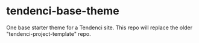 # tendenci-base-theme
One base starter theme for a Tendenci site. This repo will replace the older "tendenci-project-template" repo.
